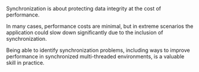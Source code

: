 Synchronization is about protecting data integrity at the cost of performance.

In many cases, performance costs are minimal, but in extreme scenarios the
application could slow down significantly due to the inclusion of synchronization.

Being able to identify synchronization problems, including ways to improve
performance in synchronized multi-threaded environments, is a valuable skill in practice.